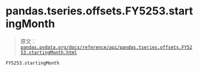 # pandas.tseries.offsets.FY5253.startingMonth

> 原文：[`pandas.pydata.org/docs/reference/api/pandas.tseries.offsets.FY5253.startingMonth.html`](https://pandas.pydata.org/docs/reference/api/pandas.tseries.offsets.FY5253.startingMonth.html)

```py
FY5253.startingMonth
```
